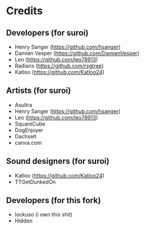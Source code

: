 # Credits

## Developers (for suroi)
- Henry Sanger \(https://github.com/hsanger)
- Damien Vesper \(https://github.com/DamienVesper)
- Leo \(https://github.com/leo78913)
- Radians \(https://github.com/rsgtree)
- Katloo \(https://github.com/Katloo24)

## Artists (for suroi)
- Asultra
- Henry Sanger \(https://github.com/hsanger)
- Leo \(https://github.com/leo78913)
- SquareCube
- DogEnjoyer
- Dachselt
- canva.com

## Sound designers (for suroi)
- Katloo \(https://github.com/Katloo24)
- TTGetDunkedOn

## Developers (for this fork)
- lockuso (i own this shit)
- Hidden

